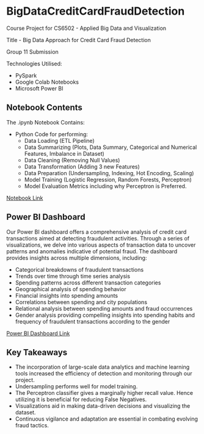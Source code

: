 # BigDataCreditCardFraudDetection

Course Project for CS6502 - Applied Big Data and Visualization

Title - Big Data Approach for Credit Card Fraud Detection

Group 11 Submission

Technologies Utilised:
- PySpark
- Google Colab Notebooks
- Microsoft Power BI


## Notebook Contents

The .ipynb Notebook Contains:

- Python Code for performing:
  - Data Loading (ETL Pipeline)
  - Data Summarizing (Plots, Data Summary, Categorical and Numerical Features, Imbalance in Dataset)
  - Data Cleaning (Removing Null Values)
  - Data Transformation (Adding 3 new Features)
  - Data Preparation (Undersampling, Indexing, Hot Encoding, Scaling)
  - Model Training (Logistic Regression, Random Forests, Perceptron)
  - Model Evaluation Metrics including why Perceptron is Preferred. 

[Notebook Link](/Big_Data_Project.ipynb)

## Power BI Dashboard

Our Power BI dashboard offers a comprehensive analysis of credit card transactions aimed at detecting fraudulent activities. Through a series of visualizations, we delve into various aspects of transaction data to uncover patterns and anomalies indicative of potential fraud. The dashboard provides insights across multiple dimensions, including:

- Categorical breakdowns of fraudulent transactions
- Trends over time through time series analysis
- Spending patterns across different transaction categories
- Geographical analysis of spending behavior
- Financial insights into spending amounts
- Correlations between spending and city populations
- Relational analysis between spending amounts and fraud occurrences
- Gender analysis providing compelling insights into spending habits and frequency of fraudulent transactions according to the gender

[Power BI Dashboard Link](/PowerBIDashboardReadme.md)

## Key Takeaways

- The incorporation of large-scale data analytics and machine learning tools increased the efficiency of detection and monitoring through our project. 
- Undersampling performs well for model training. 
- The Perceptron classifier gives a marginally higher recall value. Hence utilizing it is beneficial for reducing False Negatives. 
- Visualizations aid in making data-driven decisions and visualizing the dataset. 
- Continuous vigilance and adaptation are essential in combating evolving fraud tactics. 
